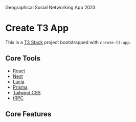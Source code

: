 Geographical Social Networking App 2023

# Create T3 App

This is a [T3 Stack](https://create.t3.gg/) project bootstrapped with `create-t3-app`.

## Core Tools
- [React](https://react.dev/)
- [Next](https://nextjs.org)
- [Lucia](https://lucia-auth.com/)
- [Prisma](https://prisma.io)
- [Tailwind CSS](https://tailwindcss.com)
- [tRPC](https://trpc.io)

## Core Features 




